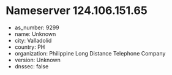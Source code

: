 # Nameserver 124.106.151.65

* as_number: 9299
* name: Unknown
* city: Valladolid
* country: PH
* organization: Philippine Long Distance Telephone Company
* version: Unknown
* dnssec: false

